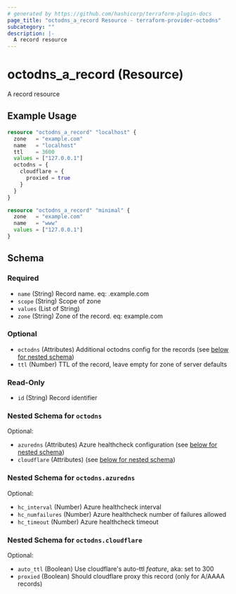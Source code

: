 ```yaml
---
# generated by https://github.com/hashicorp/terraform-plugin-docs
page_title: "octodns_a_record Resource - terraform-provider-octodns"
subcategory: ""
description: |-
  A record resource
---
```


# octodns_a_record (Resource)

A record resource

## Example Usage

```terraform
resource "octodns_a_record" "localhost" {
  zone   = "example.com"
  name   = "localhost"
  ttl    = 3600
  values = ["127.0.0.1"]
  octodns = {
    cloudflare = {
      proxied = true
    }
  }
}

resource "octodns_a_record" "minimal" {
  zone   = "example.com"
  name   = "www"
  values = ["127.0.0.1"]
}
```

<!-- schema generated by tfplugindocs -->
## Schema

### Required

- `name` (String) Record name. eq: <name>.example.com
- `scope` (String) Scope of zone
- `values` (List of String)
- `zone` (String) Zone of the record. eq: example.com

### Optional

- `octodns` (Attributes) Additional octodns config for the records (see [below for nested schema](#nestedatt--octodns))
- `ttl` (Number) TTL of the record, leave empty for zone of server defaults

### Read-Only

- `id` (String) Record identifier

<a id="nestedatt--octodns"></a>
### Nested Schema for `octodns`

Optional:

- `azuredns` (Attributes) Azure healthcheck configuration (see [below for nested schema](#nestedatt--octodns--azuredns))
- `cloudflare` (Attributes) (see [below for nested schema](#nestedatt--octodns--cloudflare))

<a id="nestedatt--octodns--azuredns"></a>
### Nested Schema for `octodns.azuredns`

Optional:

- `hc_interval` (Number) Azure healthcheck interval
- `hc_numfailures` (Number) Azure healthcheck number of failures allowed
- `hc_timeout` (Number) Azure healthcheck timeout


<a id="nestedatt--octodns--cloudflare"></a>
### Nested Schema for `octodns.cloudflare`

Optional:

- `auto_ttl` (Boolean) Use cloudflare's auto-ttl *feature*, aka: set to 300
- `proxied` (Boolean) Should cloudflare proxy this record (only for A/AAAA records)
